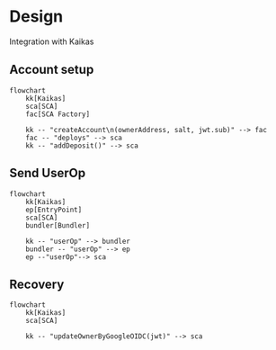 # Design

Integration with Kaikas

## Account setup

```mermaid
flowchart
	kk[Kaikas]
	sca[SCA]
	fac[SCA Factory]

	kk -- "createAccount\n(ownerAddress, salt, jwt.sub)" --> fac
	fac -- "deploys" --> sca
	kk -- "addDeposit()" --> sca
```

## Send UserOp

```mermaid
flowchart
	kk[Kaikas]
	ep[EntryPoint]
	sca[SCA]
	bundler[Bundler]

	kk -- "userOp" --> bundler
	bundler -- "userOp" --> ep
	ep --"userOp"--> sca
```

## Recovery

```mermaid
flowchart
	kk[Kaikas]
	sca[SCA]

	kk -- "updateOwnerByGoogleOIDC(jwt)" --> sca
```
